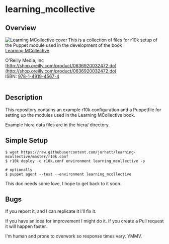 # learning_mcollective

## Overview 

<a href="http://shop.oreilly.com/product/0636920032472.do" target="OReilly"><img alt="Learning MCollective cover" src="http://akamaicovers.oreilly.com/images/0636920032472/cat.gif" align="left"></a>
This is a collection of files for r10k setup of the Puppet module used in the development of the book  
<a href="http://shop.oreilly.com/product/0636920032472.do" target="OReilly">Learning MCollective</a>.  

O'Reilly Media, Inc  
[http://shop.oreilly.com/product/0636920032472.do](http://shop.oreilly.com/product/0636920032472.do)  
ISBN: [978-1-4919-4567-4](http://shop.oreilly.com/product/0636920032472.do)  
<br clear="all" />

## Description

This repository contains an example r10k configuration and a Puppetfile
for setting up the modules used in the Learning MCollective book.

Example hiera data files are in the hiera/ directory.

## Simple Setup

```
$ wget https://raw.githubusercontent.com/jorhett/learning-mcollective/master/r10k.conf
$ r10k deploy -c r10k.conf environment learning_mcollective -p

# optionally
$ puppet agent --test --environment learning_mcollective
```

This doc needs some love, I hope to get back to it soon.

## Bugs

If you report it, and I can replicate it I'll fix it.

If you have an idea for improvement I might do it.
If you create a Pull request it will happen faster.

I'm human and prone to overwork so response times vary. YMMV.
